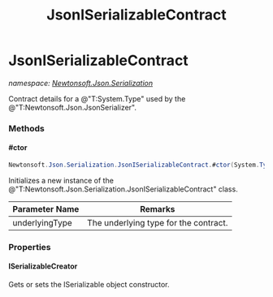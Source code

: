 ﻿---
title: JsonISerializableContract
---

# JsonISerializableContract
_namespace: [Newtonsoft.Json.Serialization](N-Newtonsoft.Json.Serialization.html)_

Contract details for a @"T:System.Type" used by the @"T:Newtonsoft.Json.JsonSerializer".



### Methods

#### #ctor
```csharp
Newtonsoft.Json.Serialization.JsonISerializableContract.#ctor(System.Type)
```
Initializes a new instance of the @"T:Newtonsoft.Json.Serialization.JsonISerializableContract" class.

|Parameter Name|Remarks|
|--------------|-------|
|underlyingType|The underlying type for the contract.|



### Properties

#### ISerializableCreator
Gets or sets the ISerializable object constructor.
